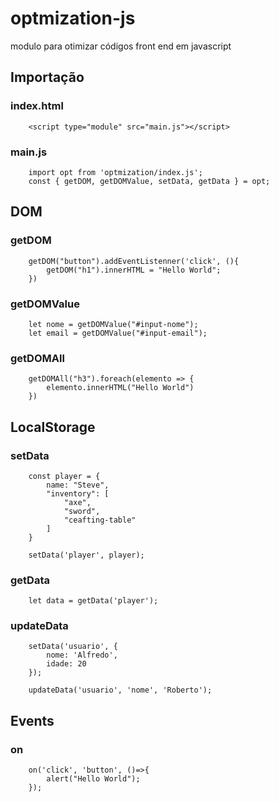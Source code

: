 # optmization-js
modulo para otimizar códigos front end em javascript

## Importação
### index.html
```
    <script type="module" src="main.js"></script>
```
### main.js
```
    import opt from 'optmization/index.js';
    const { getDOM, getDOMValue, setData, getData } = opt;
```

## DOM
### getDOM
```
    getDOM("button").addEventListenner('click', (){
        getDOM("h1").innerHTML = "Hello World";
    })
```

### getDOMValue
```
    let nome = getDOMValue("#input-nome");
    let email = getDOMValue("#input-email");
```

### getDOMAll
```
    getDOMAll("h3").foreach(elemento => {
        elemento.innerHTML("Hello World")
    })
```

## LocalStorage
### setData
```
    const player = {
        name: "Steve",
        "inventory": [
            "axe",
            "sword",
            "ceafting-table"
        ]
    }

    setData('player', player);
```
### getData
```
    let data = getData('player');
```

### updateData
```
    setData('usuario', {
        nome: 'Alfredo',
        idade: 20
    });

    updateData('usuario', 'nome', 'Roberto');
```

## Events
### on
```
    on('click', 'button', ()=>{
        alert("Hello World");
    });
```